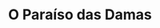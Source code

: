 ---
ref: sol-010-0050
title: ["O Paraíso das Damas"]
author_name: ["unknown author"]
publisher: ["Guimarães & Companhia Editores"]
year: "y1947"
origin: ["Portugal"]
formats: ["book-cover"]
disciplines: ["graphic-design"]
tags:
layout: artifact
status: ["scan"]
published: false
int_published: false
image_count:
date_added: 2023-06-16
batch:
---